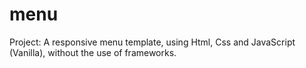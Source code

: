 # menu
 Project: A responsive menu template, using Html, Css and JavaScript (Vanilla), without the use of frameworks.

